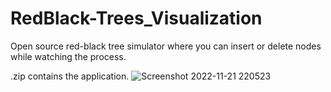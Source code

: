 # RedBlack-Trees_Visualization

Open source red-black tree simulator where you can insert or delete nodes while watching the process. 

.zip contains the application.
![Screenshot 2022-11-21 220523](https://user-images.githubusercontent.com/67599940/203148405-4c439ffc-10f2-4d95-a433-836e85a54591.png)
